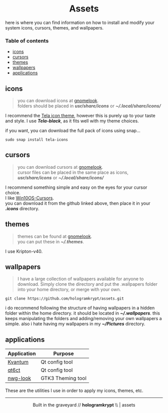 <h1 align=center>
   Assets
</h1>

here is where you can find information on how to install and modify your system icons, cursors, themes, and wallpapers.

### Table of contents

- [icons](#icons)
- [cursors](#cursors)
- [themes](#themes)
- [wallpapers](#wallpapers)
- [applications](#applications)

## icons

> you can download icons at [gnomelook](https://www.gnome-look.org/browse/).  
> folders should be placed in ***usr/share/icons*** or ***~/.local/share/icons/***

I recommend the [Tela icon theme](https://github.com/vinceliuice/Tela-icon-theme), however this is purely up to your taste and style. I use ***Tela-black***, as it fits well with my theme choices.

if you want, you can download the full pack of icons using snap...

```
sudo snap install tela-icons
```

## cursors

> you can download cursors at [gnomelook](https://www.gnome-look.org/browse/).  
> cursor files can be placed in the same place as icons, ***usr/share/icons*** or ***~/.local/share/icons/***

I recommend something simple and easy on the eyes for your cursor choice.  
I like [Win10OS-Cursors](https://github.com/yeyushengfan258/Win10OS-cursors).  
you can download it from the github linked above, then place it in your ***.icons*** directory.

## themes

> themes can be found at [gnomelook](https://www.gnome-look.org/browse/).  
> you can put these in ***~/.themes***.

I use Kripton-v40.

## wallpapers

> I have a large collection of wallpapers available for anyone to download. Simply clone the directory and put the .wallpapers folder into your home directory, or merge with your own.

```
git clone https://github.com/hologramkrypt/assets.git
```

i do recommend following the structure of having wallpapers in a hidden folder within the home directory. it should be located in ***~/.wallpapers***. this keeps manipulating the folders and adding/removing your own wallpapers a simple. also i hate having my wallpapers in my ***~/Pictures*** directory.

## applications

| Application | Purpose |
| ----------- | ------- |
| [Kvantum](https://github.com/tsujan/Kvantum/tree/master/Kvantum)     |  Qt config tool     |
| [qt6ct](https://github.com/trialuser02/qt6ct)       |  Qt config tool     |
| [nwg-look](https://github.com/nwg-piotr/nwg-look)    |  GTK3 Theming tool   |

These are the utilities I use in order to apply my icons, themes, etc.

---

<p align="center">
    Built in the graveyard // <strong>hologramkrypt</strong> \\ |  assets
</p>

